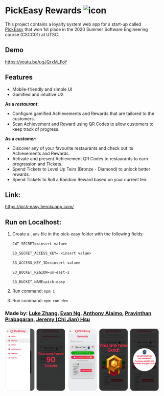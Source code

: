 # PickEasy Rewards <img src="https://github.com/Evan8456/PickEasy-Rewards/blob/master/pick-easy/src/favicon.ico" height="32px" alt="icon"></img>

This project contains a loyalty system web app for a start-up called [PickEasy](https://pickeasy.ca/) that won 1st place in the 2020 Summer Software Engineering course (CSCC01) at UTSC.

## Demo
https://youtu.be/ugJQrxM_FoY

## Features

- Mobile-friendly and simple UI
- Gamified and intuitive UX

**As a _restaurant_:**

- Configure gamified Achievements and Rewards that are tailored to the customers.
- Scan Achievement and Reward using QR Codes to allow customers to keep track of progress.

**As a _customer_:**

- Discover any of your favourite restaurants and check out its Achievements and Rewards.
- Activate and present Achievement QR Codes to restaurants to earn progression and Tickets.
- Spend Tickets to Level Up Teirs (Bronze - Diamond) to unlock better rewards.
- Spend Tickets to Roll a Random Reward based on your current teir.


## Link:
https://pick-easy.herokuapp.com/



## Run on Localhost:

1. Create a `.env` file in the pick-easy folder with the following fields:
	
	`JWT_SECRET=<insert value> `
	
	`S3_SECRET_ACCESS_KEY= <insert value>`
	
	`S3_ACCESS_KEY_ID=<insert value>`
	
	`S3_BUCKET_REGION=us-east-2`
	
	`S3_BUCKET_NAME=pick-easy`

2. Run command: `npm i`

3. Run command: `npm run dev`

### Made by: [Luke Zhang](https://github.com/Smawllie), [Evan Ng](https://github.com/Evan8456), [Anthony Alaimo](https://github.com/AnthonyAlaimo), [Pravinthan Prabagaran](https://github.com/pravinthan), [Jeremy (Chi Jian) Hsu](https://github.com/Jer3myHsu)

![Alt text](pick-easy/assets/demo1.png?raw=true "Demo")
